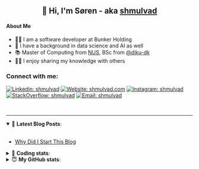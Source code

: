 <h2 align="center">
	👋 Hi, I'm Søren - aka <a href="https://shmulvad.com">shmulvad</a>
</h2>

#### About Me
- 👨‍💻 I am a software developer at Bunker Holding
- 🤖 I have a background in data science and AI as well
- 📚 Master of Computing from [NUS], BSc from [@diku-dk]
- 👨‍🏫 I enjoy sharing my knowledge with others

### Connect with me:

[![Linkedin: shmulvad](https://img.shields.io/badge/shmulvad-blue?style=flat&logo=Linkedin&logoColor=white)][linkedin]
[![Website: shmulvad.com](https://img.shields.io/badge/shmulvad.com-47CCCC?&style=flat&logo=Google-Chrome&logoColor=white)][website]
[![Instagram: shmulvad](https://img.shields.io/badge/-@shmulvad-purple?style=flat&logo=Instagram&logoColor=white)][instagram]
[![StackOverflow: shmulvad](https://img.shields.io/badge/shmulvad-FE7A16?style=flat&logo=stack-overflow&logoColor=white)][stackOverflow]
[![Email: shmulvad](https://img.shields.io/badge/shmulvad-D14836?style=flat&logo=gmail&logoColor=white)][mail]

<br />

---

<details open>
 <summary>📕 <b>Latest Blog Posts</b>: </summary>

<br>

<!-- BLOG-POST-LIST:START -->
- [Why Did I Start This Blog](https://shmulvad.com/blog/why-did-start-this-blog)
<!-- BLOG-POST-LIST:END -->

</details>

<!-- --- -->

<details>
 <summary>🤖 <b>Coding stats</b>: </summary>

<br>

NOTE: Doesn't track coding at work.

<!--START_SECTION:waka-->
![Code Time](http://img.shields.io/badge/Code%20Time-3%2C132%20hrs%2028%20mins-blue)

**I'm an Early 🐤** 

```text
🌞 Morning                2314 commits        ██████░░░░░░░░░░░░░░░░░░░   24.49 % 
🌆 Daytime                3458 commits        █████████░░░░░░░░░░░░░░░░   36.59 % 
🌃 Evening                2626 commits        ███████░░░░░░░░░░░░░░░░░░   27.79 % 
🌙 Night                  1052 commits        ███░░░░░░░░░░░░░░░░░░░░░░   11.13 % 
```


📊 **This Week I Spent My Time On** 

```text
💬 Programming Languages: 
Other                    46 mins             ███████████████░░░░░░░░░░   60.20 % 
TypeScript               16 mins             ██████░░░░░░░░░░░░░░░░░░░   22.00 % 
Python                   10 mins             ███░░░░░░░░░░░░░░░░░░░░░░   13.17 % 
JSON                     3 mins              █░░░░░░░░░░░░░░░░░░░░░░░░   04.63 % 

🔥 Editors: 
VS Code                  1 hr 2 mins         ████████████████████░░░░░   81.21 % 
Zsh                      14 mins             █████░░░░░░░░░░░░░░░░░░░░   18.79 % 

🐱‍💻 Projects: 
km24-core                36 mins             ████████████░░░░░░░░░░░░░   47.25 % 
logs                     22 mins             ███████░░░░░░░░░░░░░░░░░░   28.84 % 
Unknown Project          9 mins              ███░░░░░░░░░░░░░░░░░░░░░░   12.57 % 
company-scrapers         6 mins              ██░░░░░░░░░░░░░░░░░░░░░░░   08.99 % 
Terminal                 1 min               █░░░░░░░░░░░░░░░░░░░░░░░░   02.34 % 
```


 Last Updated on 23/07/2025 18:59:19 UTC
<!--END_SECTION:waka-->

</details>

<!-- --- -->

<details>
 <summary>😇 <b>My GitHub stats</b>: </summary>

<br>

<img align="left" alt="shmulvad's Github Stats" src="https://github-readme-stats.vercel.app/api?username=shmulvad&show_icons=true&hide_border=true" />

</details>



[website]: https://shmulvad.com
[linkedin]: https://linkedin.com/in/shmulvad
[instagram]: https://instagram.com/shmulvad
[stackOverflow]: https://stackoverflow.com/users/9248793/shmulvad
[mail]: mailto:shmulvad@gmail.com
[@diku-dk]: https://github.com/diku-dk
[github]: https://github.com/shmulvad
[NUS]: https://www.nus.edu.sg
